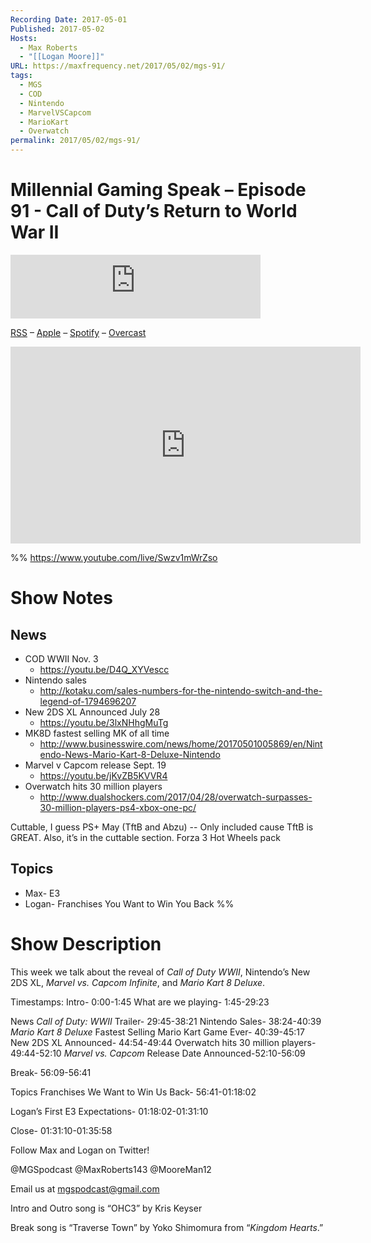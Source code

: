 ```yaml
---
Recording Date: 2017-05-01
Published: 2017-05-02
Hosts:
  - Max Roberts
  - "[[Logan Moore]]"
URL: https://maxfrequency.net/2017/05/02/mgs-91/
tags:
  - MGS
  - COD
  - Nintendo
  - MarvelVSCapcom
  - MarioKart
  - Overwatch
permalink: 2017/05/02/mgs-91/
---
```

# Millennial Gaming Speak – Episode 91 - Call of Duty’s Return to World War II

<iframe src="https://podcasters.spotify.com/pod/show/millennialgamingspeak/embed/episodes/Episode-91-Call-of-Dutys-Return-to-World-War-II-e1adhtj/a-a6ts46p" height="102px" width="400px" frameborder="0" scrolling="no"></iframe>

[RSS](https://anchor.fm/s/74aa3858/podcast/rss) – [Apple](https://podcasts.apple.com/us/podcast/episode-3-gdc-wrap-up/id1000915981?i=1000542222515) – [Spotify](https://open.spotify.com/episode/7wePXT4Bt22LWifVLx3n8y) – [Overcast](https://overcast.fm/+EtIgeWxEU)

<div class=iframe-container>
<iframe width="560" height="315" src="https://www.youtube-nocookie.com/embed/Swzv1mWrZso?si=JuoMs5PgqOl9EEs9" title="YouTube video player" frameborder="0" allow="accelerometer; autoplay; clipboard-write; encrypted-media; gyroscope; picture-in-picture; web-share" allowfullscreen></iframe>
</div>

%%
https://www.youtube.com/live/Swzv1mWrZso

# Show Notes

## News

- COD WWII Nov. 3
	- https://youtu.be/D4Q_XYVescc 
- Nintendo sales
	- http://kotaku.com/sales-numbers-for-the-nintendo-switch-and-the-legend-of-1794696207 
- New 2DS XL Announced July 28
	- https://youtu.be/3lxNHhgMuTg 
- MK8D fastest selling MK of all time
	- http://www.businesswire.com/news/home/20170501005869/en/Nintendo-News-Mario-Kart-8-Deluxe-Nintendo 
- Marvel v Capcom release Sept. 19
	- https://youtu.be/jKvZB5KVVR4 
- Overwatch hits 30 million players
	- http://www.dualshockers.com/2017/04/28/overwatch-surpasses-30-million-players-ps4-xbox-one-pc/

Cuttable, I guess
PS+ May (TftB and Abzu) -- Only included cause TftB is GREAT. Also, it’s in the cuttable section.
Forza 3 Hot Wheels pack
## Topics

- Max- E3
- Logan- Franchises You Want to Win You Back %%
# Show Description

This week we talk about the reveal of *Call of Duty WWII*, Nintendo’s New 2DS XL, *Marvel vs. Capcom Infinite*, and *Mario Kart 8 Deluxe*.

Timestamps:
Intro- 0:00-1:45
What are we playing- 1:45-29:23

News
*Call of Duty: WWII* Trailer- 29:45-38:21
Nintendo Sales- 38:24-40:39
*Mario Kart 8 Deluxe* Fastest Selling Mario Kart Game Ever- 40:39-45:17
New 2DS XL Announced- 44:54-49:44
Overwatch hits 30 million players- 49:44-52:10
*Marvel vs. Capcom* Release Date Announced-52:10-56:09

Break- 56:09-56:41

Topics
Franchises We Want to Win Us Back- 56:41-01:18:02

Logan’s First E3 Expectations- 01:18:02-01:31:10

Close- 01:31:10-01:35:58

Follow Max and Logan on Twitter!

@MGSpodcast
@MaxRoberts143
@MooreMan12

Email us at mgspodcast@gmail.com

Intro and Outro song is “OHC3” by Kris Keyser

Break song is “Traverse Town” by Yoko Shimomura from “*Kingdom Hearts*.”